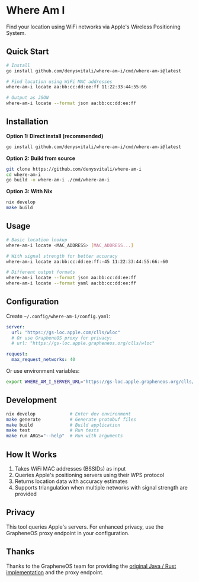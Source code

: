 # Where Am I

Find your location using WiFi networks via Apple's Wireless Positioning System.

## Quick Start

```bash
# Install
go install github.com/denysvitali/where-am-i/cmd/where-am-i@latest

# Find location using WiFi MAC addresses
where-am-i locate aa:bb:cc:dd:ee:ff 11:22:33:44:55:66

# Output as JSON
where-am-i locate --format json aa:bb:cc:dd:ee:ff
```

## Installation

**Option 1: Direct install (recommended)**
```bash
go install github.com/denysvitali/where-am-i/cmd/where-am-i@latest
```

**Option 2: Build from source**
```bash
git clone https://github.com/denysvitali/where-am-i
cd where-am-i
go build -o where-am-i ./cmd/where-am-i
```

**Option 3: With Nix**
```bash
nix develop
make build
```

## Usage

```bash
# Basic location lookup
where-am-i locate <MAC_ADDRESS> [MAC_ADDRESS...]

# With signal strength for better accuracy
where-am-i locate aa:bb:cc:dd:ee:ff:-45 11:22:33:44:55:66:-60

# Different output formats
where-am-i locate --format json aa:bb:cc:dd:ee:ff
where-am-i locate --format yaml aa:bb:cc:dd:ee:ff
```

## Configuration

Create `~/.config/where-am-i/config.yaml`:
```yaml
server:
  url: "https://gs-loc.apple.com/clls/wloc"
  # Or use GrapheneOS proxy for privacy:
  # url: "https://gs-loc.apple.grapheneos.org/clls/wloc"

request:
  max_request_networks: 40
```

Or use environment variables:
```bash
export WHERE_AM_I_SERVER_URL="https://gs-loc.apple.grapheneos.org/clls/wloc"
```

## Development

```bash
nix develop             # Enter dev environment
make generate           # Generate protobuf files
make build              # Build application
make test               # Run tests
make run ARGS="--help"  # Run with arguments
```

## How It Works

1. Takes WiFi MAC addresses (BSSIDs) as input
2. Queries Apple's positioning servers using their WPS protocol
3. Returns location data with accuracy estimates
4. Supports triangulation when multiple networks with signal strength are provided

## Privacy

This tool queries Apple's servers. For enhanced privacy, use the GrapheneOS proxy endpoint in your configuration.

## Thanks

Thanks to the GrapheneOS team for providing the [original Java / Rust implementation](https://github.com/GrapheneOS/platform_packages_apps_NetworkLocation/) and the proxy endpoint.

